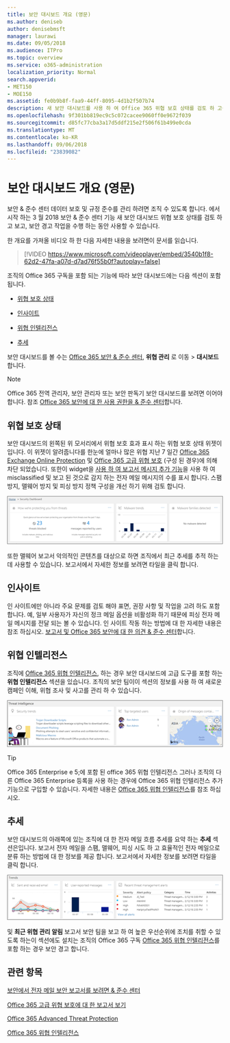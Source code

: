```yaml
---
title: 보안 대시보드 개요 (영문)
ms.author: deniseb
author: denisebmsft
manager: laurawi
ms.date: 09/05/2018
ms.audience: ITPro
ms.topic: overview
ms.service: o365-administration
localization_priority: Normal
search.appverid:
- MET150
- MOE150
ms.assetid: fe0b9b8f-faa9-44ff-8095-4d1b2f507b74
description: 새 보안 대시보드를 사용 하 여 Office 365 위협 보호 상태를 검토 하 고를 보고 하 보안 경고 작업을 수행 합니다.
ms.openlocfilehash: 9f301bb819ec9c5c072cacee9060ff0e9672f039
ms.sourcegitcommit: d85fc77cba3a17d5ddf215e2f506f61b499e0cda
ms.translationtype: MT
ms.contentlocale: ko-KR
ms.lasthandoff: 09/06/2018
ms.locfileid: "23839082"
---
```

# <a name="security-dashboard-overview"></a>보안 대시보드 개요 (영문)

보안 &amp; 준수 센터 데이터 보호 및 규정 준수를 관리 하려면 조직 수 있도록 합니다. 에서 시작 하는 3 월 2018 보안 &amp; 준수 센터 기능 새 보안 대시보드 위협 보호 상태를 검토 하 고 보고, 보안 경고 작업을 수행 하는 동안 사용할 수 있습니다. 
  
한 개요를 가져올 비디오 하 한 다음 자세한 내용을 보려면이 문서를 읽습니다.
  
> [!VIDEO https://www.microsoft.com/videoplayer/embed/3540b1f8-62d2-47fa-a07d-d7ad76f55b0f?autoplay=false]
  
조직의 Office 365 구독을 포함 되는 기능에 따라 보안 대시보드에는 다음 섹션이 포함 됩니다.
  
- [위협 보호 상태](#threat-protection-status)
    
- [인사이트](#insights)
    
- [위협 인텔리전스](#threat-intelligence)
    
- [추세](#trends)
    
보안 대시보드를 볼 수는 [Office 365 보안 &amp; 준수 센터](go-to-the-securitycompliance-center.md), **위협 관리** 로 이동 \> **대시보드**합니다.
  
> [!NOTE]
> Office 365 전역 관리자, 보안 관리자 또는 보안 판독기 보안 대시보드를 보려면 이어야 합니다. 참조 [Office 365 보안에 대 한 사용 권한을 &amp; 준수 센터](permissions-in-the-security-and-compliance-center.md)합니다. 
  
## <a name="threat-protection-status"></a>위협 보호 상태

보안 대시보드의 왼쪽된 위 모서리에서 위협 보호 효과 표시 하는 위협 보호 상태 위젯이입니다. 이 위젯이 알려줍니다를 한눈에 얼마나 많은 위협 지난 7 일간 [Office 365 Exchange Online Protection](anti-spam-protection.md) 및 [Office 365 고급 위협 보호](office-365-atp.md) (구성 된 경우)에 의해 차단 되었습니다. 또한이 widget을 [사용 하 여 보고서 메시지 추가 기능](https://support.office.com/article/b5caa9f1-cdf3-4443-af8c-ff724ea719d2)을 사용 하 여 misclassified 및 보고 된 것으로 감지 하는 전자 메일 메시지의 수를 표시 합니다. 스팸 방지, 맬웨어 방지 및 피싱 방지 정책 구성을 개선 하기 위해 검토 합니다.
  
![보안 대시보드의 위쪽에 위협 보호 위젯](media/5c7c644e-6b01-4bf8-b991-f6ba0fdc5717.png)
  
또한 맬웨어 보고서 악의적인 콘텐츠를 대상으로 하면 조직에서 최근 추세를 추적 하는데 사용할 수 있습니다. 보고서에서 자세한 정보를 보려면 타일을 클릭 합니다.
  
## <a name="insights"></a>인사이트

인 사이트에만 아니라 주요 문제를 검토 해야 표면, 권장 사항 및 작업을 고려 하도 포함 합니다. 예, 일부 사용자가 자신의 정크 메일 옵션을 비활성화 하기 때문에 피싱 전자 메일 메시지를 전달 되는 볼 수 있습니다. 인 사이트 작동 하는 방법에 대 한 자세한 내용은 참조 하십시오. [보고서 및 Office 365 보안에 대 한 의견 &amp; 준수 센터](reports-and-insights-in-security-and-compliance.md)합니다.
  
## <a name="threat-intelligence"></a>위협 인텔리전스

조직에 [Office 365 위협 인텔리전스](office-365-ti.md), 하는 경우 보안 대시보드에 고급 도구를 포함 하는 **위협 인텔리전스** 섹션을 있습니다. 조직의 보안 팀이이 섹션의 정보를 사용 하 여 새로운 캠페인 이해, 위협 조사 및 사고를 관리 하 수 있습니다. 
  
![위협 인텔리전스를 사용 하면 사용자가 조직에 대상으로 하는 공격을 이해](media/6ce67cf2-3bbb-4008-9c55-1b4c7af0471f.png)
  
> [!TIP]
> Office 365 Enterprise e 5;에 포함 된 office 365 위협 인텔리전스 그러나 조직의 다른 Office 365 Enterprise 등록을 사용 하는 경우에 Office 365 위협 인텔리전스 추가 기능으로 구입할 수 있습니다. 자세한 내용은 [Office 365 위협 인텔리전스](office-365-ti.md)를 참조 하십시오. 
  
## <a name="trends"></a>추세

보안 대시보드의 아래쪽에 있는 조직에 대 한 전자 메일 흐름 추세를 요약 하는 **추세** 섹션은입니다. 보고서 전자 메일을 스팸, 맬웨어, 피싱 시도 하 고 효율적인 전자 메일으로 분류 하는 방법에 대 한 정보를 제공 합니다. 보고서에서 자세한 정보를 보려면 타일을 클릭 합니다. 
  
![추세 섹션에는 조직에 대 한 전자 메일 흐름 추세를 요약 되어있습니다.](media/edec55c0-59f4-4510-ae91-4a50b7b3cd93.png)
  
및 **최근 위협 관리 알림** 보고서 보안 팀을 보고 하 여 높은 우선순위에 조치를 취할 수 있도록 하는이 섹션에도 설치는 조직의 Office 365 구독 [Office 365 위협 인텔리전스](office-365-ti.md)를 포함 하는 경우 보안 경고 합니다. 
  
## <a name="related-topics"></a>관련 항목

[보안에서 전자 메일 보안 보고서를 보려면 &amp; 준수 센터](view-email-security-reports.md)
  
[Office 365 고급 위협 보호에 대 한 보고서 보기](view-reports-for-atp.md)
  
[Office 365 Advanced Threat Protection](office-365-atp.md)
  
[Office 365 위협 인텔리전스](office-365-ti.md)
  

